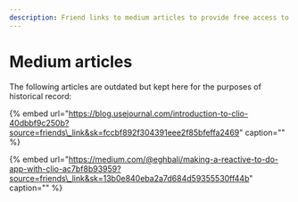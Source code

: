 ```yaml
---
description: Friend links to medium articles to provide free access to the community
---
```


# Medium articles

The following articles are outdated but kept here for the purposes of historical record:

{% embed url="https://blog.usejournal.com/introduction-to-clio-40dbbf9c250b?source=friends\_link&sk=fccbf892f304391eee2f85bfeffa2469" caption="" %}

{% embed url="https://medium.com/@eghbali/making-a-reactive-to-do-app-with-clio-ac7bf8b93959?source=friends\_link&sk=13b0e840eba2a7d684d59355530ff44b" caption="" %}
